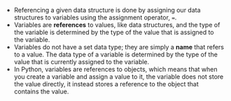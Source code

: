 - Referencing a given data structure is done by assigning our data structures to variables using the assignment operator, `=`.
-  Variables are **references** to values, like data structures, and the type of the variable is determined by the type of the value that is assigned to the
variable.
- Variables do not have a set data type; they are simply a **name** that refers to a value. The data type of a variable is determined by the type of the value that is currently assigned to the variable.
- In Python, variables are references to objects, which means that when you create a variable and assign a value to it, the variable does not store the value directly, it instead stores a reference to the object that contains the value.
